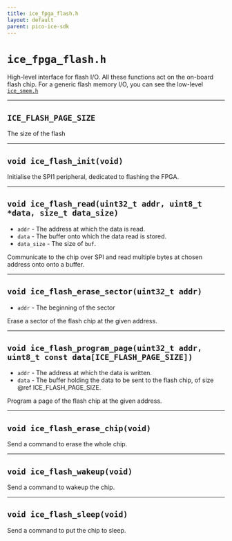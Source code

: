 ```yaml
---
title: ice_fpga_flash.h
layout: default
parent: pico-ice-sdk
---
```


# `ice_fpga_flash.h`

High-level interface for flash I/O.
All these functions act on the on-board flash chip.
For a generic flash memory I/O, you can see the low-level [`ice_smem.h`](ice_smem.html)

---

## `ICE_FLASH_PAGE_SIZE`

The size of the flash

---

## `void ice_flash_init(void)`

Initialise the SPI1 peripheral, dedicated to flashing the FPGA.

---

## `void ice_flash_read(uint32_t addr, uint8_t *data, size_t data_size)`

* `addr` - The address at which the data is read.
* `data` - The buffer onto which the data read is stored.
* `data_size` - The size of `buf`.

Communicate to the chip over SPI and read multiple bytes at chosen address onto onto a buffer.

---

## `void ice_flash_erase_sector(uint32_t addr)`

* `addr` - The beginning of the sector

Erase a sector of the flash chip at the given address.

---

## `void ice_flash_program_page(uint32_t addr, uint8_t const data[ICE_FLASH_PAGE_SIZE])`

* `addr` - The address at which the data is written.
* `data` - The buffer holding the data to be sent to the flash chip, of size @ref ICE_FLASH_PAGE_SIZE.

Program a page of the flash chip at the given address.

---

## `void ice_flash_erase_chip(void)`

Send a command to erase the whole chip.

---

## `void ice_flash_wakeup(void)`

Send a command to wakeup the chip.

---

## `void ice_flash_sleep(void)`

Send a command to put the chip to sleep.
